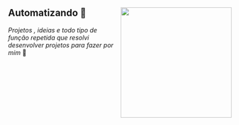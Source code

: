 ## Automatizando 🤖 <img src="https://cdn-icons-png.flaticon.com/512/3581/3581076.png" align="right" width="250">

_Projetos , ideias e todo tipo de função repetida  que resolvi desenvolver projetos para fazer por mim_  🐍
